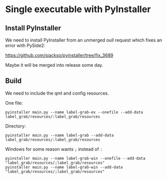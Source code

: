
# Single executable with PyInstaller


## Install PyInstaller

We need to install PyInstaller from an unmerged oull request which fixes an error with PySide2:

<https://github.com/sjackso/pyinstaller/tree/fix_3689>

Maybe it will be merged into release some day.

## Build

We need to include the qml and config resources.

One file:
```
pyinstaller main.py --name label-grab-ex --onefile --add-data label_grab/resources/:label_grab/resources
```

Directory:
```
pyinstaller main.py --name label-grab --add-data label_grab/resources/:label_grab/resources
```

Windows for some reason wants `;` instead of `:`
```
pyinstaller main.py --name label-grab-win --onefile --add-data "label_grab/resources/;label_grab/resources"
pyinstaller main.py --name label-grab-win --add-data "label_grab/resources/;label_grab/resources"
```
